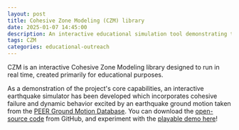 ```yaml
---
layout: post
title: Cohesive Zone Modeling (CZM) library
date: 2025-01-07 14:45:00
description: An interactive educational simulation tool demonstrating the use of cohesive zone modeling for analyzing structural failure
tags: CZM
categories: educational-outreach
---
```


CZM is an interactive Cohesive Zone Modeling library designed to run in real time, created primarily for educational purposes.

As a demonstration of the project's core capabilities, an interactive earthquake simulator has been developed which incorporates cohesive failure and dynamic behavior excited by an earthquake ground motion taken from the <a href="https://ngawest2.berkeley.edu">PEER Ground Motion Database</a>. You can download the <a href="https://github.com/bdgiffin/CZM?tab=readme-ov-file">open-source code</a> from GitHub, and experiment with the <a href="https://bdgiffin.github.io/CZM/">playable demo here</a>!

<canvas id="canvas" oncontextmenu="event.preventDefault()"></canvas>
<script type='text/javascript'>
	document.getElementById( "canvas" ).onwheel = function(event){
    	    event.preventDefault();
	};

	document.getElementById( "canvas" ).onmousewheel = function(event){
    	    event.preventDefault();
	};

	var Module = {
	    canvas: (function() { return document.getElementById('canvas') })()
	};
</script>
<script src="{{ site.baseurl }}{% link assets/js/CZM.js %}"></script>